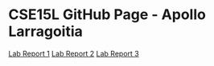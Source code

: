 # CSE15L GitHub Page - Apollo Larragoitia

[Lab Report 1](https://apollolarragoitia.github.io/cse15l-lab-reports/lab-report-1-week-2.html)
[Lab Report 2](https://apollolarragoitia.github.io/cse15l-lab-reports/lab-report-2-week-4.html)
[Lab Report 3](https://apollolarragoitia.github.io/cse15l-lab-reports/lab-report-3-week-6.html)
